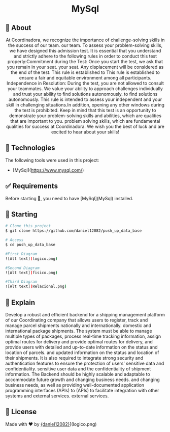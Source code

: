 <div align="center" id="top"> 
</div>

<h1 align="center">MySql</h1>

## :dart: About ##

<p align="center">At Coordinadora, we recognize the importance of challenge-solving skills in the success of our team.
our team. To assess your problem-solving skills, we have designed this
admission test. It is essential that you understand and strictly adhere to the following rules in order to
conduct this test properly:Commitment during the Test: Once you start the test, we ask that you remain in your seat.
your seat. Any displacement will be considered as the end of the test. This rule is established to
This rule is established to ensure a fair and equitable environment among all participants.
Independence in Resolution: During the test, you are not allowed to consult your teammates.
We value your ability to approach challenges individually and trust your ability to find solutions autonomously.
to find solutions autonomously. This rule is intended to assess your independent
and your skill in challenging situations.In addition, opening any other windows during the test is prohibited.
Keep in mind that this test is an opportunity to demonstrate your problem-solving skills and abilities, which are qualities that are important to you.
problem solving skills, which are fundamental qualities for success at Coordinadora.
We wish you the best of luck and are excited to hear about your skills!</p>

## :rocket: Technologies ##

The following tools were used in this project:

- \[MySql\](https://www.mysql.com/)

## :white_check_mark: Requirements ##

Before starting :checkered_flag:, you need to have \[MySql\](MySql) installed.

## :checkered_flag: Starting ##

```bash
# Clone this project
$ git clone https://github.com/daniel12082/push_up_data_base

# Access
$ cd push_up_data_base

#First Diagram 
![Alt text](logico.png)

#Second Diagram
![Alt text](fisico.png)

#Third Diagram
![Alt text](Relacional.png)
```


## :open_book: Explain ##

Develop a robust and efficient backend for a shipping management platform of our Coordinating
company that allows users to register, track and manage parcel shipments nationally and internationally.
domestic and international package shipments. The system must be able to manage
multiple types of packages, process real-time tracking information, assign optimal routes for delivery and provide
optimal routes for delivery, and provide users with detailed and up-to-date information on the status and location of parcels.
and updated information on the status and location of their shipments. It is also required to integrate
strong security and authentication features to ensure the protection of users' sensitive data and confidentiality.
sensitive user data and the confidentiality of shipment information. The
Backend should be highly scalable and adaptable to accommodate future growth and changing business needs.
and changing business needs, as well as providing well-documented application programming interfaces (APIs) to
(APIs) to facilitate integration with other systems and external services.
external services.


## :memo: License ##

Made with :heart: by <a href="https://github.com/{daniel12082}" target="_blank">{daniel12082}</a>](logico.png)

